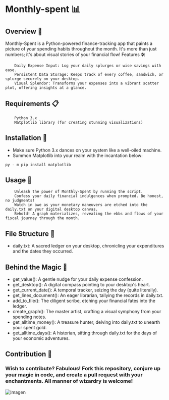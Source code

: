 # Monthly-spent 📊

## Overview 🌟

Monthly-Spent is a Python-powered finance-tracking app that paints a picture of your spending habits throughout the month. It's more than just numbers; it's about visual stories of your financial flow!
Features 🛠️
```
    Daily Expense Input: Log your daily splurges or wise savings with ease.
    Persistent Data Storage: Keeps track of every coffee, sandwich, or splurge securely on your desktop.
    Visual Splendor: Transforms your expenses into a vibrant scatter plot, offering insights at a glance.
```
## Requirements 📋
```
    Python 3.x
    Matplotlib library (for creating stunning visualizations)
```
## Installation 🔧

+ Make sure Python 3.x dances on your system like a well-oiled machine.
+ Summon Matplotlib into your realm with the incantation below:
```
py - m pip install matplotlib
```
## Usage 🚀
```
    Unleash the power of Monthly-Spent by running the script.
    Confess your daily financial indulgences when prompted. Be honest, no judgments!
    Watch in awe as your monetary maneuvers are etched into the daily.txt on your digital desktop canvas.
    Behold! A graph materializes, revealing the ebbs and flows of your fiscal journey through the month.
```
## File Structure 📁
* daily.txt: A sacred ledger on your desktop, chronicling your expenditures and the dates they occurred.
## Behind the Magic 🎩

* get_value(): A gentle nudge for your daily expense confession.
* get_desktop(): A digital compass pointing to your desktop's heart.
* get_current_date(): A temporal tracker, seizing the day (quite literally).
* get_lines_document(): An eager librarian, tallying the records in daily.txt.
* add_to_file(): The diligent scribe, etching your financial fates into the ledger.
* create_graph(): The master artist, crafting a visual symphony from your spending notes.
* get_alltime_money(): A treasure hunter, delving into daily.txt to unearth your spent gold.
* get_alltime_days(): A historian, sifting through daily.txt for the days of your economic adventures.

## Contribution 🤝
### Wish to contribute? Fabulous! Fork this repository, conjure up your magic in code, and create a pull request with your enchantments. All manner of wizardry is welcome!
![imagen](https://github.com/Wolfuliam/Monthly-spent/assets/147284006/b6161e66-cab0-482e-8a51-29f57e894799)
